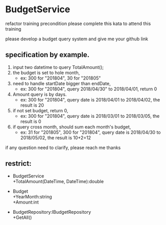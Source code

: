 # BudgetService
refactor training precondition
please complete this kata to attend this training

please develop a budget query system and give me your github link

specification by example.
---
1. input two datetime to query TotalAmount();
2. the budget is set to hole month, 
   - ex: 300 for "201804", 30 for "201805"
3. need to handle startDate bigger than endDate,
   - ex: 300 for "201804", query 2018/04/30" to 2018/04/01, return 0
4. Amount query is by days. 
   - ex: 300 for "201804", query date is 2018/04/01 to 2018/04/02, the result is 20
5. if not set budget, return 0, 
   - ex: 300 for "201804", query date is 2018/03/01 to 2018/03/05, the result is 0
6. if query cross month, should sum each month's budget, 
   - ex: 31 for "201805", 300 for "201804", query date is 2018/04/30 to 2018/05/02, the result is 10+2=12

if any question need to clarify, please reach me thanks

restrict:
---
- BudgetService<br>
+TotalAmount(DateTime, DateTime):double

- Budget<br>
+YearMonth:string<br>
+Amount:int

- BudgetRepository:IBudgetRepository<br>
+GetAll()
